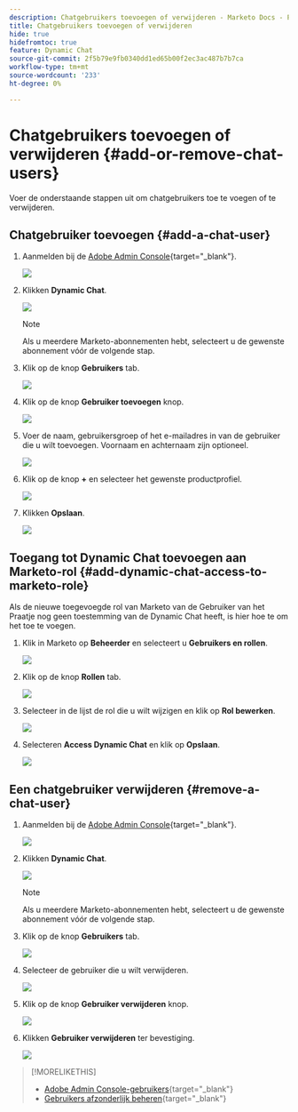 ```yaml
---
description: Chatgebruikers toevoegen of verwijderen - Marketo Docs - Productdocumentatie
title: Chatgebruikers toevoegen of verwijderen
hide: true
hidefromtoc: true
feature: Dynamic Chat
source-git-commit: 2f5b79e9fb0340dd1ed65b00f2ec3ac487b7b7ca
workflow-type: tm+mt
source-wordcount: '233'
ht-degree: 0%

---
```


# Chatgebruikers toevoegen of verwijderen {#add-or-remove-chat-users}

Voer de onderstaande stappen uit om chatgebruikers toe te voegen of te verwijderen.

## Chatgebruiker toevoegen {#add-a-chat-user}

1. Aanmelden bij de [Adobe Admin Console](https://adminconsole.adobe.com/){target="_blank"}.

   ![](assets/add-or-remove-chat-users-1.png)

1. Klikken **Dynamic Chat**.

   ![](assets/add-or-remove-chat-users-2.png)

   >[!NOTE]
   >
   >Als u meerdere Marketo-abonnementen hebt, selecteert u de gewenste abonnement vóór de volgende stap.

1. Klik op de knop **Gebruikers** tab.

   ![](assets/add-or-remove-chat-users-3.png)

1. Klik op de knop **Gebruiker toevoegen** knop.

   ![](assets/add-or-remove-chat-users-4.png)

1. Voer de naam, gebruikersgroep of het e-mailadres in van de gebruiker die u wilt toevoegen. Voornaam en achternaam zijn optioneel.

   ![](assets/add-or-remove-chat-users-5.png)

1. Klik op de knop **+** en selecteer het gewenste productprofiel.

   ![](assets/add-or-remove-chat-users-6.png)

1. Klikken **Opslaan**.

   ![](assets/add-or-remove-chat-users-7.png)

## Toegang tot Dynamic Chat toevoegen aan Marketo-rol {#add-dynamic-chat-access-to-marketo-role}

Als de nieuwe toegevoegde rol van Marketo van de Gebruiker van het Praatje nog geen toestemming van de Dynamic Chat heeft, is hier hoe te om het toe te voegen.

1. Klik in Marketo op **Beheerder** en selecteert u **Gebruikers en rollen**.

   ![](assets/add-or-remove-chat-users-8.png)

1. Klik op de knop **Rollen** tab.

   ![](assets/add-or-remove-chat-users-9.png)

1. Selecteer in de lijst de rol die u wilt wijzigen en klik op **Rol bewerken**.

   ![](assets/add-or-remove-chat-users-10.png)

1. Selecteren **Access Dynamic Chat** en klik op **Opslaan**.

   ![](assets/add-or-remove-chat-users-11.png)

## Een chatgebruiker verwijderen {#remove-a-chat-user}

1. Aanmelden bij de [Adobe Admin Console](https://adminconsole.adobe.com/){target="_blank"}.

   ![](assets/add-or-remove-chat-users-12.png)

1. Klikken **Dynamic Chat**.

   ![](assets/add-or-remove-chat-users-13.png)

   >[!NOTE]
   >
   >Als u meerdere Marketo-abonnementen hebt, selecteert u de gewenste abonnement vóór de volgende stap.

1. Klik op de knop **Gebruikers** tab.

   ![](assets/add-or-remove-chat-users-14.png)

1. Selecteer de gebruiker die u wilt verwijderen.

   ![](assets/add-or-remove-chat-users-15.png)

1. Klik op de knop **Gebruiker verwijderen** knop.

   ![](assets/add-or-remove-chat-users-16.png)

1. Klikken **Gebruiker verwijderen** ter bevestiging.

   ![](assets/add-or-remove-chat-users-17.png)

>[!MORELIKETHIS]
>
>* [Adobe Admin Console-gebruikers](https://helpx.adobe.com/enterprise/using/users.html){target="_blank"}
>* [Gebruikers afzonderlijk beheren](https://helpx.adobe.com/enterprise/using/manage-users-individually.html){target="_blank"}
